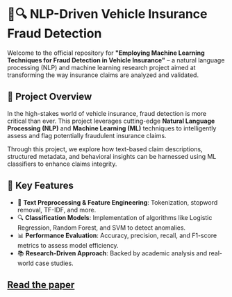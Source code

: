 # 🚗🔍 NLP-Driven Vehicle Insurance Fraud Detection

Welcome to the official repository for **"Employing Machine Learning Techniques for Fraud Detection in Vehicle Insurance"** – a natural language processing (NLP) and machine learning research project aimed at transforming the way insurance claims are analyzed and validated.

## 📌 Project Overview

In the high-stakes world of vehicle insurance, fraud detection is more critical than ever. This project leverages cutting-edge **Natural Language Processing (NLP)** and **Machine Learning (ML)** techniques to intelligently assess and flag potentially fraudulent insurance claims.

Through this project, we explore how text-based claim descriptions, structured metadata, and behavioral insights can be harnessed using ML classifiers to enhance claims integrity.

## 🚀 Key Features

- 🧠 **Text Preprocessing & Feature Engineering**: Tokenization, stopword removal, TF-IDF, and more.
- 🔍 **Classification Models**: Implementation of algorithms like Logistic Regression, Random Forest, and SVM to detect anomalies.
- 📊 **Performance Evaluation**: Accuracy, precision, recall, and F1-score metrics to assess model efficiency.
- 📚 **Research-Driven Approach**: Backed by academic analysis and real-world case studies.

## [Read the paper ](https://drive.google.com/file/d/1yjA74mnz0paX20OkzBTX0NGhJ3siA3Es/view?usp=sharing)
